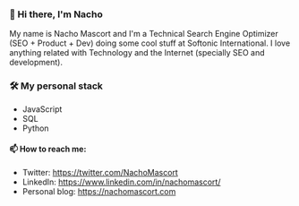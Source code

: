 ### 👋 Hi there, I'm Nacho  

My name is Nacho Mascort and I'm a Technical Search Engine Optimizer (SEO + Product + Dev) doing some cool stuff at Softonic International. I love anything related with Technology and the Internet (specially SEO and development).

### 🛠️ My personal stack
- JavaScript
- SQL
- Python

#### 📫 How to reach me:
- Twitter: https://twitter.com/NachoMascort
- LinkedIn: https://www.linkedin.com/in/nachomascort/
- Personal blog: https://nachomascort.com

<!--
**NachoSEO/NachoSEO** is a ✨ _special_ ✨ repository because its `README.md` (this file) appears on your GitHub profile.

Here are some ideas to get you started:

- 🔭 I’m currently working on ...
- 🌱 I’m currently learning ...
- 👯 I’m looking to collaborate on ...
- 🤔 I’m looking for help with ...
- 💬 Ask me about ...
- 📫 How to reach me: ...
- 😄 Pronouns: ...
- ⚡ Fun fact: ...
-->

